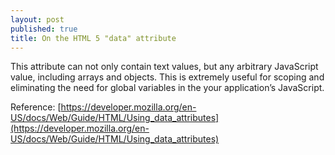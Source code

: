 ```yaml
---
layout: post
published: true
title: On the HTML 5 "data" attribute
---
```


This attribute can not only contain text values, but any arbitrary JavaScript value, including arrays and objects. This is extremely useful for scoping and eliminating the need for global variables in the your application’s JavaScript.

Reference: [https://developer.mozilla.org/en-US/docs/Web/Guide/HTML/Using_data_attributes](https://developer.mozilla.org/en-US/docs/Web/Guide/HTML/Using_data_attributes)

